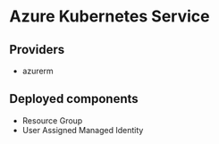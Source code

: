 # Azure Kubernetes Service

## Providers

- azurerm

## Deployed components

- Resource Group
- User Assigned Managed Identity